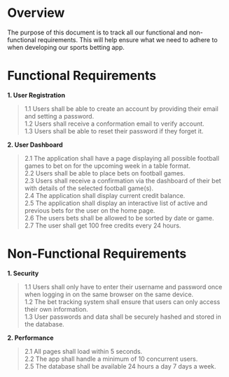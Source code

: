 # Overview

<p>
The purpose of this document is to track all our functional and non-functional requirements. This will help ensure what we need to adhere to when developing our sports betting app.
</p>

# Functional Requirements
**1. User Registration**
> 1.1 Users shall be able to create an account by providing their email and setting a password.
<br> 1.2 Users shall receive a conformation email to verify account.
<br> 1.3 Users shall be able to reset their password if they forget it.

**2. User Dashboard**
> 2.1 The application shall have a page displaying all possible football games to bet on for the upcoming week in a table format.
<br> 2.2 Users shall be able to place bets on football games.
<br> 2.3 Users shall receive a confirmation via the dashboard of their bet with details of the selected football game(s).
<br> 2.4 The application shall display current credit balance.
<br> 2.5 The application shall display an interactive list of active and previous bets for the user on the home page.
<br> 2.6 The users bets shall be allowed to be sorted by date or game.
<br> 2.7 The user shall get 100 free credits every 24 hours.

# Non-Functional Requirements
**1. Security**
> 1.1 Users shall only have to enter their username and password once when logging in on the same browser on the same device.
<br> 1.2 The bet tracking system shall ensure that users can only access their own information.
<br> 1.3 User passwords and data shall be securely hashed and stored in the database.

**2. Performance**
> 2.1 All pages shall load within 5 seconds.
<br> 2.2 The app shall handle a minimum of 10 concurrent users.
<br> 2.5 The database shall be available 24 hours a day 7 days a week.

